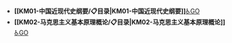 - **[[KM01-中国近现代史纲要/📋目录|KM01-中国近现代史纲要]]**[♿GO](./KM01-中国近现代史纲要/📋目录.md)
- **[[KM02-马克思主义基本原理概论/📋目录|KM02-马克思主义基本原理概论]]**[♿GO](./KM02-马克思主义基本原理概论/📋目录.md)
